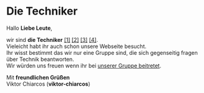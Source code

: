 # Die Techniker

Hallo **Liebe Leute**,

wir sind **die Techniker** [[1]](https://die-techniker.github.io) [[2]](https://github.com/die-techniker) [[3]](https://github.com/die-techniker/.github/blob/main/Profile/README.md) [[4]](https://github.com/die-techniker/die-techniker.github.io).\
Vieleicht habt ihr auch schon unsere Webseite besucht.\
Ihr wisst bestimmt das wir nur eine Gruppe sind, die sich gegenseitig fragen über Technik beantworten.\
Wir würden uns freuen wenn ihr bei [unserer Gruppe beitretet](https://viktor-chiarcos.github.io/tech/organisation/).

Mit **freundlichen Grüßen**\
Viktor Chiarcos (**viktor-chiarcos**)
